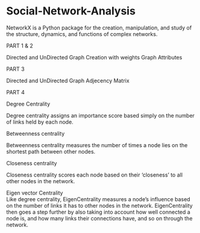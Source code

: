 # Social-Network-Analysis



NetworkX is a Python package for the creation, manipulation, and study of the structure, dynamics, and functions of complex networks.


PART 1 & 2

Directed and UnDirected Graph Creation with weights Graph Attributes


PART 3

Directed and UnDirected Graph Adjecency Matrix


PART 4

Degree Centrality

Degree centrality assigns an importance score based simply on the number of links held by each node.


Betweenness centrality

Betweenness centrality measures the number of times a node lies on the shortest path between other nodes.


Closeness centrality

Closeness centrality scores each node based on their ‘closeness’ to all other nodes in the network.

Eigen vector Centrality
\
Like degree centrality, EigenCentrality measures a node’s influence based on the number of links it has to other nodes in the network. EigenCentrality then goes a step further by also taking into account how well connected a node is, and how many links their connections have, and so on through the network.
